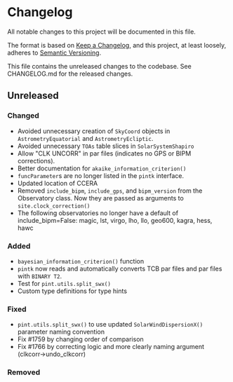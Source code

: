 # Changelog
All notable changes to this project will be documented in this file.

The format is based on [Keep a Changelog](https://keepachangelog.com/en/1.0.0/),
and this project, at least loosely, adheres to [Semantic Versioning](https://semver.org/spec/v2.0.0.html).

This file contains the unreleased changes to the codebase. See CHANGELOG.md for
the released changes.

## Unreleased
### Changed
- Avoided unnecessary creation of `SkyCoord` objects in `AstrometryEquatorial` and `AstrometryEcliptic`.
- Avoided unnecessary `TOAs` table slices in `SolarSystemShapiro`
- Allow "CLK UNCORR" in par files (indicates no GPS or BIPM corrections). 
- Better documentation for `akaike_information_criterion()`
- `funcParameter`s are no longer listed in the `pintk` interface.
- Updated location of CCERA
- Removed `include_bipm`, `include_gps`, and `bipm_version` from the Observatory class. Now they are passed as arguments to `site.clock_correction()`
- The following observatories no longer have a default of include_bipm=False: magic, lst, virgo, lho, llo, geo600, kagra, hess, hawc
### Added
- `bayesian_information_criterion()` function 
- `pintk` now reads and automatically converts TCB par files and par files with `BINARY T2`.
- Test for `pint.utils.split_swx()`
- Custom type definitions for type hints
### Fixed
- `pint.utils.split_swx()` to use updated `SolarWindDispersionX()` parameter naming convention 
- Fix #1759 by changing order of comparison
- Fix #1766 by correcting logic and more clearly naming argument (clkcorr->undo_clkcorr)
### Removed
